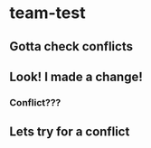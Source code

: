 # team-test
## Gotta check conflicts
## Look! I made a change!
### Conflict???
## Lets try for a conflict